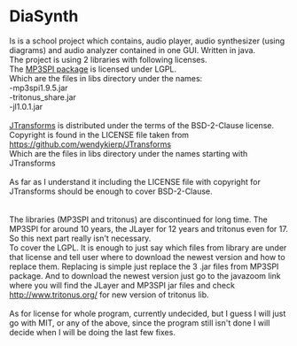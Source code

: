 # DiaSynth
Is is a school project which contains, audio player, audio synthesizer (using diagrams) and audio analyzer contained in one GUI. Written in java.<br/>
The project is using 2 libraries with following licenses.<br/>
The [MP3SPI package](http://www.javazoom.net/mp3spi/sources.html) is licensed under LGPL.<br/>
Which are the files in libs directory under the names:<br/>
-mp3spi1.9.5.jar<br/>
-tritonus_share.jar<br/>
-jl1.0.1.jar<br/>
<br/>
[JTransforms](https://sites.google.com/site/piotrwendykier/software/jtransforms) is distributed under the terms of the BSD-2-Clause license.<br/>
Copyright is found in the LICENSE file taken from https://github.com/wendykierp/JTransforms<br/>
Which are the files in libs directory under the names starting with JTransforms<br/>
<br/>
As far as I understand it including the LICENSE file with copyright for JTransforms should be enough to cover BSD-2-Clause.<br/>
<br/><br/>
The libraries (MP3SPI and tritonus) are discontinued for long time. The MP3SPI for around 10 years, the JLayer for 12 years and tritonus even for 17. So this next part really isn't necessary.<br/>
To cover the LGPL. It is enough to just say which files from library are under that license and tell user where to download the newest version and how to replace them. Replacing is simple just replace the 3 .jar files from MP3SPI package. And to download the newest version just go to the javazoom link where you will find the JLayer and MP3SPI jar files and check http://www.tritonus.org/ for new version of tritonus lib.<br/>
<br/>
As for license for whole program, currently undecided, but I guess I will just go with MIT, or any of the above, since the program still isn't done I will decide when I will be doing the last few fixes.

